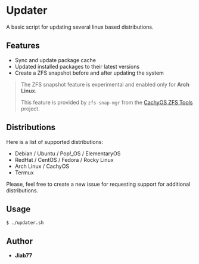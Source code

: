 # Updater

A basic script for updating several linux based distributions.

## Features

* Sync and update package cache
* Updated installed packages to their latest versions
* Create a ZFS snapshot before and after updating the system

> The ZFS snapshot feature is experimental and enabled only for __Arch Linux__.
>
> This feature is provided by `zfs-snap-mgr` from the [CachyOS ZFS Tools](https://github.com/Jiab77/cachyos-zfs-tools) project.

## Distributions

Here is a list of supported distributions:

* Debian / Ubuntu / Pop!_OS / ElementaryOS
* RedHat / CentOS / Fedora / Rocky Linux
* Arch Linux / CachyOS
* Termux

Please, feel free to create a new issue for requesting support for additional distributions.

## Usage

```console
$ ./updater.sh
```

<!--
> Depending on your OS, you may have to run the script with `sudo`.
-->

## Author

* __Jiab77__
